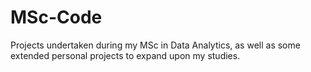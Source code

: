 # MSc-Code
Projects undertaken during my MSc in Data Analytics, as well as some extended personal projects to expand upon my studies.

